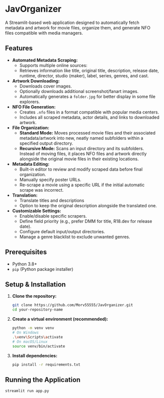 # JavOrganizer

A Streamlit-based web application designed to automatically fetch metadata and artwork for movie files, organize them, and generate NFO files compatible with media managers.

## Features

*   **Automated Metadata Scraping:**
    *   Supports multiple online sources:
    *   Retrieves information like title, original title, description, release date, runtime, director, studio (maker), label, series, genres, and cast.
*   **Artwork Downloading:**
    *   Downloads cover images.
    *   Optionally downloads additional screenshot/fanart images.
    *   Automatically generates a `folder.jpg` for better display in some file explorers.
*   **NFO File Generation:**
    *   Creates `.nfo` files in a format compatible with popular media centers.
    *   Includes all scraped metadata, actor details, and links to downloaded artwork.
*   **File Organization:**
    *   **Standard Mode:** Moves processed movie files and their associated metadata/artwork into new, neatly named subfolders within a specified output directory.
    *   **Recursive Mode:** Scans an input directory and its subfolders. Instead of moving files, it places NFO files and artwork directly alongside the original movie files in their existing locations.
*   **Metadata Editing:**
    *   Built-in editor to review and modify scraped data before final organization.
    *   Manually specify poster URLs.
    *   Re-scrape a movie using a specific URL if the initial automatic scrape was incorrect.
*   **Translation:**
    *   Translate titles and descriptions
    *   Option to keep the original description alongside the translated one.
*   **Customizable Settings:**
    *   Enable/disable specific scrapers.
    *   Define field priority (e.g., prefer DMM for title, R18.dev for release date).
    *   Configure default input/output directories.
    *   Manage a genre blacklist to exclude unwanted genres.

## Prerequisites

*   Python 3.8+
*   `pip` (Python package installer)

## Setup & Installation

1.  **Clone the repository:**
    ```bash
    git clone https://github.com/Morv55555/JavOrganizer.git
    cd your-repository-name
    ```

2.  **Create a virtual environment (recommended):**
    ```bash
    python -m venv venv
    # On Windows
    .\venv\Scripts\activate
    # On macOS/Linux
    source venv/bin/activate
    ```

3.  **Install dependencies:**
    ```bash
    pip install -r requirements.txt
    ```

## Running the Application
```bash
streamlit run app.py
```


